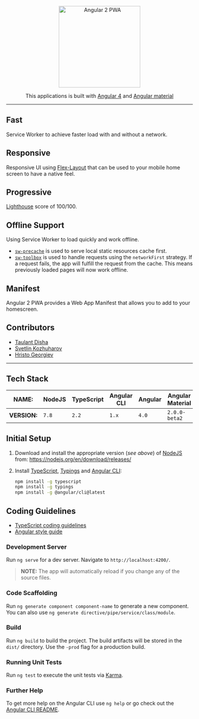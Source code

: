 <p align="center">
  <a href="https://angular2-pwa-8efb6.firebaseapp.com">
    <img alt="Angular 2 PWA" title="Angular 2 PWA" src="https://udemy-images.udemy.com/course/750x422/769390_7c69_3.jpg" width="220">
  </a>
</p>
<p align="center">
  This applications is built with 
  <a href="https://cli.angular.io">Angular 4</a> and 
  <a href="https://material.angular.io" >Angular material </a>
</p>

----

## Fast
   Service Worker to achieve faster load with and without a network.

## Responsive
   Responsive UI using  <a href="https://github.com/angular/flex-layout">Flex-Layout</a> that can be used to your mobile home   screen to    have a native feel.

## Progressive 
   [Lighthouse](https://github.com/GoogleChrome/lighthouse) score of 100/100.

## Offline Support

  Using Service Worker to load quickly and work offline.

* [`sw-precache`](https://github.com/GoogleChrome/sw-precache) is used to serve local static resources cache first.
* [`sw-toolbox`](https://github.com/GoogleChrome/sw-toolbox) is used to handle requests using the `networkFirst` strategy. If a request     fails, the app will fulfill the request from the cache. This means previously loaded pages will now work offline.

## Manifest

  Angular 2 PWA provides a Web App Manifest that allows you to add to your homescreen.
  
## Contributors

 * [Taulant Disha]()
 * [Svetlin Kozhuharov]()
 * [Hristo Georgiev]()
 
--- 
## Tech Stack


  **NAME:**    | NodeJS | TypeScript | Angular CLI | Angular | Angular Material
  ------------ | ------ | ---------- | ----------- | ------- | ----------------
  **VERSION:** | `7.8`  | `2.2`      | `1.x`       | `4.0`   | `2.0.0-beta2`

## Initial Setup

 1. Download and install the appropriate version (_see above_) of [NodeJS](https://nodejs.org/) from:
    https://nodejs.org/en/download/releases/

 1. Install [TypeScript](https://www.typescriptlang.org/),
    [Typings](https://github.com/typings/typings) and 
    [Angular CLI](https://cli.angular.io/):
    ```bash
    npm install -g typescript
    npm install -g typings
    npm install -g @angular/cli@latest
    ```

## Coding Guidelines

* [TypeScript coding guidelines](https://github.com/Microsoft/TypeScript/wiki/Coding-guidelines)
* [Angular style guide](https://angular.io/docs/ts/latest/guide/style-guide.html)


### Development Server

Run `ng serve` for a dev server. Navigate to `http://localhost:4200/`.

> **NOTE:** The app will automatically reload if you change any of the source files.

### Code Scaffolding

Run `ng generate component component-name` to generate a new component. 
You can also use `ng generate directive/pipe/service/class/module`.

### Build

Run `ng build` to build the project. The build artifacts will be stored in the `dist/` directory. 
Use the `-prod` flag for a production build.

### Running Unit Tests

Run `ng test` to execute the unit tests via [Karma](https://karma-runner.github.io).

### Further Help

To get more help on the Angular CLI use `ng help` or go check out the 
[Angular CLI README](https://github.com/angular/angular-cli/blob/master/README.md).
